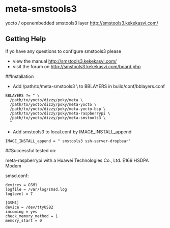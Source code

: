 # meta-smstools3
yocto / openembedded smstools3 layer
http://smstools3.kekekasvi.com/


## Getting Help
If yo have any questions to configure smstools3 please  
* view the manual http://smstools3.kekekasvi.com/
* visit the forum on http://smstools3.kekekasvi.com/board.php
 
##Installation

* Add /path/to/meta-smstools3 \ to BBLAYERS in build/conf/bblayers.conf
```
BBLAYERS ?= " \
  /path/to/yocto/dizzy/poky/meta \
  /path/to/yocto/dizzy/poky/meta-yocto \
  /path/to/yocto/dizzy/poky/meta-yocto-bsp \
  /path/to/yocto/dizzy/poky/meta-raspberrypi \
  /path/to/yocto/dizzy/poky/meta-smstools3 \
  "
```
* Add smstools3 to local.conf by IMAGE_INSTALL_append 
```
IMAGE_INSTALL_append = " smstools3 ssh-server-dropbear"
```


##Successful tested on:

meta-raspberrypi with a Huawei Technologies Co., Ltd. E169 HSDPA Modem

smsd.conf:

```
devices = GSM1
logfile = /var/log/smsd.log
loglevel = 7

[GSM1]
device = /dev/ttyUSB2
incoming = yes
check_memory_method = 1 
memory_start = 0
```
